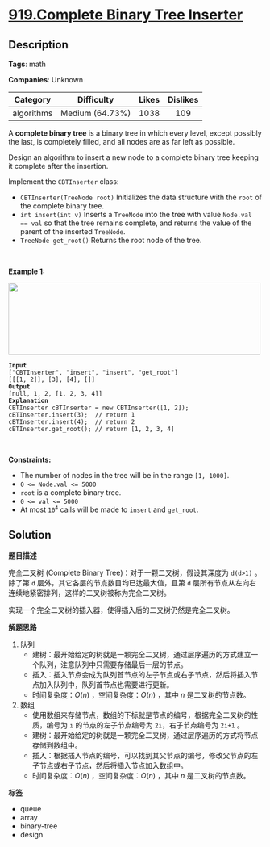 # [919.Complete Binary Tree Inserter](https://leetcode.com/problems/complete-binary-tree-inserter/description/)

## Description

**Tags**: math

**Companies**: Unknown

|  Category  |   Difficulty    | Likes | Dislikes |
| :--------: | :-------------: | :---: | :------: |
| algorithms | Medium (64.73%) | 1038  |   109    |

<p>A <strong>complete binary tree</strong> is a binary tree in which every level, except possibly the last, is completely filled, and all nodes are as far left as possible.</p>
<p>Design an algorithm to insert a new node to a complete binary tree keeping it complete after the insertion.</p>
<p>Implement the <code>CBTInserter</code> class:</p>
<ul>
  <li><code>CBTInserter(TreeNode root)</code> Initializes the data structure with the <code>root</code> of the complete binary tree.</li>
  <li><code>int insert(int v)</code> Inserts a <code>TreeNode</code> into the tree with value <code>Node.val == val</code> so that the tree remains complete, and returns the value of the parent of the inserted <code>TreeNode</code>.</li>
  <li><code>TreeNode get_root()</code> Returns the root node of the tree.</li>
</ul>
<p>&nbsp;</p>
<p><strong class="example">Example 1:</strong></p>
<img alt="" src="https://assets.leetcode.com/uploads/2021/08/03/lc-treeinsert.jpg" style="width: 500px; height: 143px;" />
<pre><code><strong>Input</strong>
[&quot;CBTInserter&quot;, &quot;insert&quot;, &quot;insert&quot;, &quot;get_root&quot;]
[[[1, 2]], [3], [4], []]
<strong>Output</strong>
[null, 1, 2, [1, 2, 3, 4]]
<strong>Explanation</strong>
CBTInserter cBTInserter = new CBTInserter([1, 2]);
cBTInserter.insert(3);  // return 1
cBTInserter.insert(4);  // return 2
cBTInserter.get_root(); // return [1, 2, 3, 4]</code></pre>
<p>&nbsp;</p>
<p><strong>Constraints:</strong></p>
<ul>
  <li>The number of nodes in the tree will be in the range <code>[1, 1000]</code>.</li>
  <li><code>0 &lt;= Node.val &lt;= 5000</code></li>
  <li><code>root</code> is a complete binary tree.</li>
  <li><code>0 &lt;= val &lt;= 5000</code></li>
  <li>At most <code>10<sup>4</sup></code> calls will be made to <code>insert</code> and <code>get_root</code>.</li>
</ul>

## Solution

**题目描述**

完全二叉树 (Complete Binary Tree)：对于一颗二叉树，假设其深度为 `d(d>1)` 。除了第 `d` 层外，其它各层的节点数目均已达最大值，且第 `d` 层所有节点从左向右连续地紧密排列，这样的二叉树被称为完全二叉树。

实现一个完全二叉树的插入器，使得插入后的二叉树仍然是完全二叉树。

**解题思路**

1. 队列
   - 建树：最开始给定的树就是一颗完全二叉树，通过层序遍历的方式建立一个队列，注意队列中只需要存储最后一层的节点。
   - 插入：插入节点会成为队列首节点的左子节点或右子节点，然后将插入节点加入队列中，队列首节点也需要进行更新。
   - 时间复杂度：$O(n)$ ，空间复杂度：$O(n)$ ，其中 $n$ 是二叉树的节点数。
2. 数组
   - 使用数组来存储节点，数组的下标就是节点的编号，根据完全二叉树的性质，编号为 `i` 的节点的左子节点编号为 `2i`，右子节点编号为 `2i+1` 。
   - 建树：最开始给定的树就是一颗完全二叉树，通过层序遍历的方式将节点存储到数组中。
   - 插入：根据插入节点的编号，可以找到其父节点的编号，修改父节点的左子节点或右子节点，然后将插入节点加入数组中。
   - 时间复杂度：$O(n)$ ，空间复杂度：$O(n)$ ，其中 $n$ 是二叉树的节点数。

**标签**

- queue
- array
- binary-tree
- design
